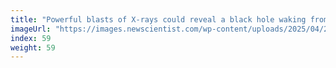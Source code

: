 ```yaml
---
title: "Powerful blasts of X-rays could reveal a black hole waking from sleep"
imageUrl: "https://images.newscientist.com/wp-content/uploads/2025/04/22153211/SEI_248425755.jpg?width=788"
index: 59
weight: 59
---
```

